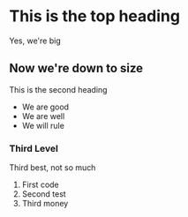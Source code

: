 # This is the top heading
Yes, we're big

## Now we're down to size
This is the second heading
- We are good
- We are well
- We will rule

### Third Level
Third best, not so much
1. First code
1. Second test
1. Third money
